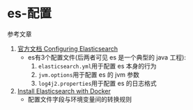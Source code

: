 # es-配置

参考文章

1. [官方文档 Configuring Elasticsearch](https://www.elastic.co/guide/en/elasticsearch/reference/current/settings.html)
    - es有3个配置文件(后两者可见 es 是一个典型的 java 工程): 
        1. `elasticsearch.yml`用于配置 es 本身的行为
        2. `jvm.options`用于配置 es 的 jvm 参数
        3. `log4j2.properties`用于配置 es 的日志格式
2. [Install Elasticsearch with Docker](https://www.elastic.co/guide/en/elasticsearch/reference/5.5/docker.html)
    - 配置文件字段与环境变量间的转换规则
